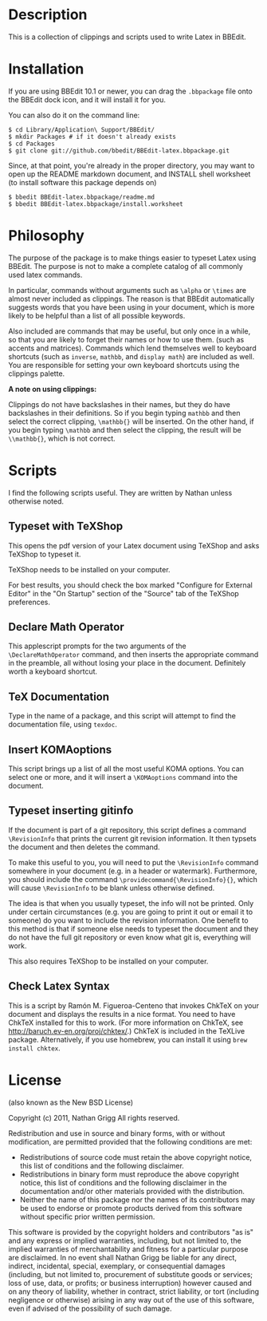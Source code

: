 # Description

This is a collection of clippings and scripts used to write Latex in BBEdit.

# Installation

If you are using BBEdit 10.1 or newer, you can drag the `.bbpackage` file onto the BBEdit dock icon, and it will install it for you.

You can also do it on the command line:

    $ cd Library/Application\ Support/BBEdit/
    $ mkdir Packages # if it doesn't already exists
    $ cd Packages
    $ git clone git://github.com/bbedit/BBEdit-latex.bbpackage.git
    
Since, at that point, you're already in the proper directory, you may want to open up the README markdown document, and INSTALL shell worksheet (to install software this package depends on)

	$ bbedit BBEdit-latex.bbpackage/readme.md
	$ bbedit BBEdit-latex.bbpackage/install.worksheet

# Philosophy

The purpose of the package is to make things easier to typeset Latex using BBEdit. The purpose is not to make a complete catalog of all commonly used latex commands.

In particular, commands without arguments such as `\alpha` or `\times` are almost never included as clippings. The reason is that BBEdit automatically suggests words that you have been using in your document, which is more likely to be helpful than a list of all possible keywords.

Also included are commands that may be useful, but only once in a while, so that you are likely to forget their names or how to use them. (such as accents and matrices). Commands which lend themselves well to keyboard shortcuts (such as `inverse`, `mathbb`, and `display math`) are included as well. You are responsible for setting your own keyboard shortcuts using the clippings palette.

**A note on using clippings:**

Clippings do not have backslashes in their names, but they do have backslashes in their definitions. So if you begin typing `mathbb` and then select the correct clipping, `\mathbb{}` will be inserted. On the other hand, if you begin typing `\mathbb` and then select the clipping, the result will be `\\mathbb{}`, which is not correct.

# Scripts

I find the following scripts useful. They are written by Nathan unless otherwise noted.

## Typeset with TeXShop

This opens the pdf version of your Latex document using TeXShop and asks TeXShop to typeset it.

TeXShop needs to be installed on your computer.

For best results, you should check the box marked "Configure for External Editor" in the "On Startup" section of the "Source" tab of the TeXShop preferences.

## Declare Math Operator

This applescript prompts for the two arguments of the `\DeclareMathOperator` command, and then inserts the appropriate command in the preamble, all without losing your place in the document. Definitely worth a keyboard shortcut.

## TeX Documentation

Type in the name of a package, and this script will attempt to find the documentation file, using `texdoc`.

## Insert KOMAoptions

This script brings up a list of all the most useful KOMA options. You can select one or more, and it will insert a `\KOMAoptions` command into the document.

## Typeset inserting gitinfo

If the document is part of a git repository, this script defines a command `\RevisionInfo` that prints the current git revision information. It then typsets the document and then deletes the command.

To make this useful to you, you will need to put the `\RevisionInfo` command somewhere in your document (e.g. in a header or watermark). Furthermore, you should include the command `\providecommand{\RevisionInfo}{}`, which will cause `\RevisionInfo` to be blank unless otherwise defined.

The idea is that when you usually typeset, the info will not be printed. Only under certain circumstances (e.g. you are going to print it out or email it to someone) do you want to include the revision information. One benefit to this method is that if someone else needs to typeset the document and they do not have the full git repository or even know what git is, everything will work.

This also requires TeXShop to be installed on your computer.

## Check Latex Syntax

This is a script by Ramón M. Figueroa-Centeno that invokes ChkTeX on your document and displays the results in a nice format. You need to have ChkTeX installed for this to work. (For more information on ChkTeX, see
<http://baruch.ev-en.org/proj/chktex/>.) ChkTeX is included in the TeXLive package. Alternatively, if you use homebrew, you can install it using `brew install chktex`.

# License

(also known as the New BSD License)

Copyright (c) 2011, Nathan Grigg
All rights reserved.

Redistribution and use in source and binary forms, with or without
modification, are permitted provided that the following conditions are met:

* Redistributions of source code must retain the above copyright
  notice, this list of conditions and the following disclaimer.
* Redistributions in binary form must reproduce the above copyright
  notice, this list of conditions and the following disclaimer in the
  documentation and/or other materials provided with the distribution.
* Neither the name of this package nor the
  names of its contributors may be used to endorse or promote products
  derived from this software without specific prior written permission.

This software is provided by the copyright holders and contributors "as is" and
any express or implied warranties, including, but not limited to, the implied
warranties of merchantability and fitness for a particular purpose are
disclaimed. In no event shall Nathan Grigg be liable for any
direct, indirect, incidental, special, exemplary, or consequential damages
(including, but not limited to, procurement of substitute goods or services;
loss of use, data, or profits; or business interruption) however caused and
on any theory of liability, whether in contract, strict liability, or tort
(including negligence or otherwise) arising in any way out of the use of this
software, even if advised of the possibility of such damage.
